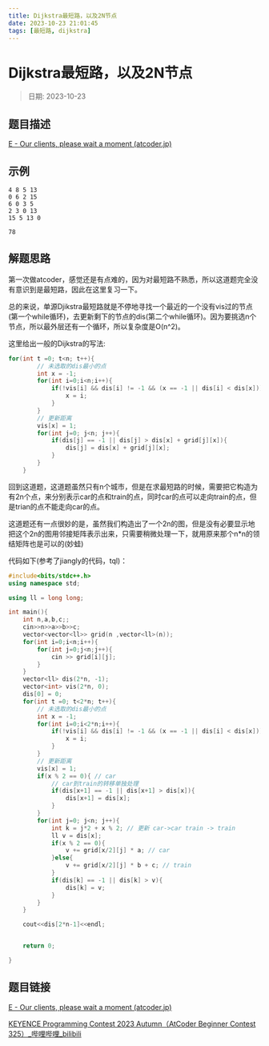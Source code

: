 ```yaml
---
title: Dijkstra最短路，以及2N节点
date: 2023-10-23 21:01:45
tags: [最短路, dijkstra]
---
```

# Dijkstra最短路，以及2N节点
> 日期: 2023-10-23

## 题目描述

[E - Our clients, please wait a moment (atcoder.jp)](https://atcoder.jp/contests/abc325/tasks/abc325_e)

## 示例

```
4 8 5 13
0 6 2 15
6 0 3 5
2 3 0 13
15 5 13 0

78
```



## 解题思路

第一次做atcoder，感觉还是有点难的，因为对最短路不熟悉，所以这道题完全没有意识到是最短路，因此在这里复习一下。

总的来说，单源Djikstra最短路就是不停地寻找一个最近的一个没有vis过的节点(第一个while循环)，去更新剩下的节点的dis(第二个while循环)。因为要挑选n个节点，所以最外层还有一个循环，所以复杂度是O(n^2)。

这里给出一般的Dijkstra的写法:

```cpp
for(int t =0; t<n; t++){
        // 未选取的dis最小的点
        int x = -1;
        for(int i=0;i<n;i++){
            if(!vis[i] && dis[i] != -1 && (x == -1 || dis[i] < dis[x])){
                x = i;
            }
        }
        // 更新距离
        vis[x] = 1;
        for(int j=0; j<n; j++){
            if(dis[j] == -1 || dis[j] > dis[x] + grid[j][x]){
                dis[j] = dis[x] + grid[j][x];
            }
        }
    }
```

回到这道题，这道题虽然只有n个城市，但是在求最短路的时候，需要把它构造为有2n个点，来分别表示car的点和train的点，同时car的点可以走向train的点，但是trian的点不能走向car的点。

这道题还有一点很妙的是，虽然我们构造出了一个2n的图，但是没有必要显示地把这个2n的图用邻接矩阵表示出来，只需要稍微处理一下，就用原来那个n*n的领结矩阵也是可以的(妙蛙)

代码如下(参考了jiangly的代码，tql)：

```cpp
#include<bits/stdc++.h>
using namespace std;

using ll = long long;

int main(){
    int n,a,b,c;;
    cin>>n>>a>>b>>c;
    vector<vector<ll>> grid(n ,vector<ll>(n));
    for(int i=0;i<n;i++){
        for(int j=0;j<n;j++){
            cin >> grid[i][j];
        }
    }
    vector<ll> dis(2*n, -1);
    vector<int> vis(2*n, 0);
    dis[0] = 0;
    for(int t =0; t<2*n; t++){
        // 未选取的dis最小的点
        int x = -1;
        for(int i=0;i<2*n;i++){
            if(!vis[i] && dis[i] != -1 && (x == -1 || dis[i] < dis[x])){
                x = i;
            }
        }
        // 更新距离
        vis[x] = 1;
        if(x % 2 == 0){ // car
            // car到train的转移单独处理
            if(dis[x+1] == -1 || dis[x+1] > dis[x]){
                dis[x+1] = dis[x];
            }
        }
        for(int j=0; j<n; j++){
            int k = j*2 + x % 2; // 更新 car->car train -> train
            ll v = dis[x];
            if(x % 2 == 0){
                v += grid[x/2][j] * a; // car
            }else{
                v += grid[x/2][j] * b + c; // train
            }
            if(dis[k] == -1 || dis[k] > v){
                dis[k] = v;
            }
        }
    }

    cout<<dis[2*n-1]<<endl;


    return 0;

}
```

## 题目链接

[E - Our clients, please wait a moment (atcoder.jp)](https://atcoder.jp/contests/abc325/tasks/abc325_e)

[KEYENCE Programming Contest 2023 Autumn（AtCoder Beginner Contest 325）_哔哩哔哩_bilibili](https://www.bilibili.com/video/BV1rN411x7hi/?spm_id_from=333.337.search-card.all.click&vd_source=c0c1ccbf42eada4efb166a6acf39141b)